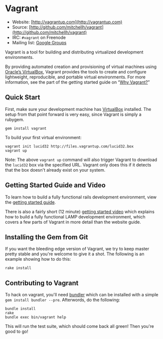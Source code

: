 # Vagrant

* Website: [http://vagrantup.com](http://vagrantup.com)
* Source: [http://github.com/mitchellh/vagrant](http://github.com/mitchellh/vagrant)
* IRC: `#vagrant` on Freenode
* Mailing list: [Google Groups](http://groups.google.com/group/vagrant-up)

Vagrant is a tool for building and distributing virtualized development environments.

By providing automated creation and provisioning of virtual machines using [Oracle’s VirtualBox](http://www.virtualbox.org),
Vagrant provides the tools to create and configure lightweight, reproducible, and portable
virtual environments. For more information, see the part of the getting started guide
on “[Why Vagrant?](http://vagrantup.com/docs/getting-started/index.html)”

## Quick Start

First, make sure your development machine has [VirtualBox](http://www.virtualbox.org)
installed. The setup from that point forward is very easy, since Vagrant is simply
a rubygem.

    gem install vagrant

To build your first virtual environment:

    vagrant init lucid32 http://files.vagrantup.com/lucid32.box
    vagrant up

Note: The above `vagrant up` command will also trigger Vagrant to download the
`lucid32` box via the specified URL. Vagrant only does this if it detects that
the box doesn't already exist on your system.

## Getting Started Guide and Video

To learn how to build a fully functional rails development environment, view the
[getting started guide](http://vagrantup.com/getting-started/index.html).

There is also a fairly short (12 minute) [getting started video](http://vimeo.com/9976342) which
explains how to build a fully functional LAMP development environment, which
covers a few parts of Vagrant in more detail than the website guide.

## Installing the Gem from Git

If you want the bleeding edge version of Vagrant, we try to keep master pretty stable
and you're welcome to give it a shot. The following is an example showing how to do this:

    rake install

## Contributing to Vagrant

To hack on vagrant, you'll need [bundler](http://github.com/carlhuda/bundler) which can
be installed with a simple `gem install bundler --pre`. Afterwords, do the following:

    bundle install
    rake
    bundle exec bin/vagrant help

This will run the test suite, which should come back all green! Then you're good to go!
